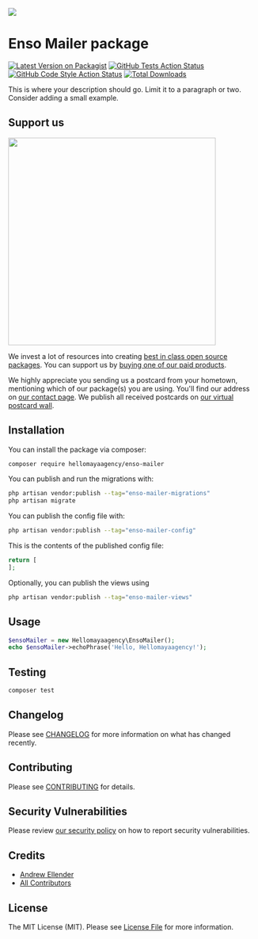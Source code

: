 
[<img src="https://github-ads.s3.eu-central-1.amazonaws.com/support-ukraine.svg?t=1" />](https://supportukrainenow.org)

# Enso Mailer package

[![Latest Version on Packagist](https://img.shields.io/packagist/v/hellomayaagency/enso-mailer.svg?style=flat-square)](https://packagist.org/packages/hellomayaagency/enso-mailer)
[![GitHub Tests Action Status](https://img.shields.io/github/workflow/status/hellomayaagency/enso-mailer/run-tests?label=tests)](https://github.com/hellomayaagency/enso-mailer/actions?query=workflow%3Arun-tests+branch%3Amain)
[![GitHub Code Style Action Status](https://img.shields.io/github/workflow/status/hellomayaagency/enso-mailer/Check%20&%20fix%20styling?label=code%20style)](https://github.com/hellomayaagency/enso-mailer/actions?query=workflow%3A"Check+%26+fix+styling"+branch%3Amain)
[![Total Downloads](https://img.shields.io/packagist/dt/hellomayaagency/enso-mailer.svg?style=flat-square)](https://packagist.org/packages/hellomayaagency/enso-mailer)

This is where your description should go. Limit it to a paragraph or two. Consider adding a small example.

## Support us

[<img src="https://github-ads.s3.eu-central-1.amazonaws.com/enso-mailer.jpg?t=1" width="419px" />](https://spatie.be/github-ad-click/enso-mailer)

We invest a lot of resources into creating [best in class open source packages](https://spatie.be/open-source). You can support us by [buying one of our paid products](https://spatie.be/open-source/support-us).

We highly appreciate you sending us a postcard from your hometown, mentioning which of our package(s) you are using. You'll find our address on [our contact page](https://spatie.be/about-us). We publish all received postcards on [our virtual postcard wall](https://spatie.be/open-source/postcards).

## Installation

You can install the package via composer:

```bash
composer require hellomayaagency/enso-mailer
```

You can publish and run the migrations with:

```bash
php artisan vendor:publish --tag="enso-mailer-migrations"
php artisan migrate
```

You can publish the config file with:

```bash
php artisan vendor:publish --tag="enso-mailer-config"
```

This is the contents of the published config file:

```php
return [
];
```

Optionally, you can publish the views using

```bash
php artisan vendor:publish --tag="enso-mailer-views"
```

## Usage

```php
$ensoMailer = new Hellomayaagency\EnsoMailer();
echo $ensoMailer->echoPhrase('Hello, Hellomayaagency!');
```

## Testing

```bash
composer test
```

## Changelog

Please see [CHANGELOG](CHANGELOG.md) for more information on what has changed recently.

## Contributing

Please see [CONTRIBUTING](https://github.com/spatie/.github/blob/main/CONTRIBUTING.md) for details.

## Security Vulnerabilities

Please review [our security policy](../../security/policy) on how to report security vulnerabilities.

## Credits

- [Andrew Ellender](https://github.com/hellomayaagency)
- [All Contributors](../../contributors)

## License

The MIT License (MIT). Please see [License File](LICENSE.md) for more information.
